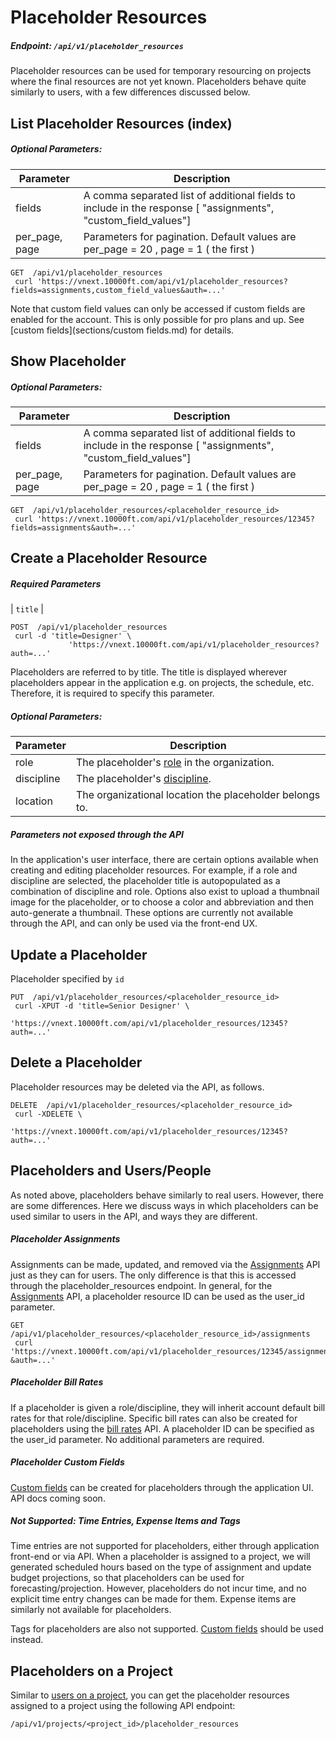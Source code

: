 # Placeholder Resources

##### Endpoint: `/api/v1/placeholder_resources`

Placeholder resources can be used for temporary resourcing on projects where the final resources are not yet known. Placeholders behave quite similarly to users, with a few differences discussed below.

## List Placeholder Resources (index)

##### Optional Parameters:

| **Parameter** | **Description** |
| ------------- | --------------- |
| fields | A comma separated list of additional fields to include in the response [ "assignments", "custom_field_values"] |
| per_page, page | Parameters for pagination. Default values are per_page = 20 , page = 1 ( the first ) |

```
GET  /api/v1/placeholder_resources
 curl 'https://vnext.10000ft.com/api/v1/placeholder_resources?fields=assignments,custom_field_values&auth=...'
```

Note that custom field values can only be accessed if custom fields are enabled for the account. This is only possible for pro plans and up. See [custom fields](sections/custom fields.md) for details. 

## Show Placeholder

##### Optional Parameters:

| **Parameter** | **Description** |
| ------------- | --------------- |
| fields | A comma separated list of additional fields to include in the response [ "assignments", "custom_field_values"] |
| per_page, page | Parameters for pagination. Default values are per_page = 20 , page = 1 ( the first ) |

```
GET  /api/v1/placeholder_resources/<placeholder_resource_id>
 curl 'https://vnext.10000ft.com/api/v1/placeholder_resources/12345?fields=assignments&auth=...'
```

## Create a Placeholder Resource

##### Required Parameters

| `title` |

```
POST  /api/v1/placeholder_resources
 curl -d 'title=Designer' \
             'https://vnext.10000ft.com/api/v1/placeholder_resources?auth=...'
```

Placeholders are referred to by title. The title is displayed wherever placeholders appear in the application e.g. on projects, the schedule, etc. Therefore, it is required to specify this parameter.

##### Optional Parameters:

| **Parameter** | **Description** |
| ------------- | --------------- |
| role | The placeholder's [role](sections/roles.md) in the organization. |
| discipline | The placeholder's [discipline](sections/disciplines.md). |
| location | The organizational location the placeholder belongs to. |

##### Parameters not exposed through the API

In the application's user interface, there are certain options available when creating and editing placeholder resources. For example, if a role and discipline are selected, the placeholder title is autopopulated as a combination of discipline and role. Options also exist to upload a thumbnail image for the placeholder, or to choose a color and abbreviation and then auto-generate a thumbnail. These options are currently not available through the API, and can only be used via the front-end UX.

## Update a Placeholder

Placeholder specified by `id`

```
PUT  /api/v1/placeholder_resources/<placeholder_resource_id>
 curl -XPUT -d 'title=Senior Designer' \
             'https://vnext.10000ft.com/api/v1/placeholder_resources/12345?auth=...'
```

## Delete a Placeholder

Placeholder resources may be deleted via the API, as follows.

```
DELETE  /api/v1/placeholder_resources/<placeholder_resource_id>
 curl -XDELETE \
             'https://vnext.10000ft.com/api/v1/placeholder_resources/12345?auth=...'
```

## Placeholders and Users/People

As noted above, placeholders behave similarly to real users. However, there are some differences. Here we discuss ways in which placeholders can be used similar to users in the API, and ways they are different.

##### Placeholder Assignments

Assignments can be made, updated, and removed via the [Assignments](sections/assignments.md) API just as they can for users. 
The only difference is that this is accessed through the placeholder_resources endpoint. In general, for the [Assignments](sections/assignments.md) API, a placeholder resource ID can be used as the user_id parameter.

```
GET  /api/v1/placeholder_resources/<placeholder_resource_id>/assignments
 curl 'https://vnext.10000ft.com/api/v1/placeholder_resources/12345/assignments?&auth=...'
```

##### Placeholder Bill Rates

If a placeholder is given a role/discipline, they will inherit account default bill rates for that role/discipline. Specific bill rates can also be created for placeholders using the [bill rates](sections/bill-rates.md) API. A placeholder ID can be specified as the user_id parameter. No additional parameters are required.

##### Placeholder Custom Fields

[Custom fields](sections/custom-fields.md) can be created for placeholders through the application UI. API docs coming soon.

##### Not Supported: Time Entries, Expense Items and Tags

Time entries are not supported for placeholders, either through application front-end or via API. When a placeholder is assigned to a project, we will generated scheduled hours based on the type of assignment and update budget projections, so that placeholders can be used for forecasting/projection. However, placeholders do not incur time, and no explicit time entry changes can be made for them. Expense items are similarly not available for placeholders.

Tags for placeholders are also not supported. [Custom fields](sections/custom-fields.md) should be used instead.

## Placeholders on a Project

Similar to [users on a project](sections/project-users.md), you can get the placeholder resources assigned to a project using the following API endpoint:

```
/api/v1/projects/<project_id>/placeholder_resources
```
